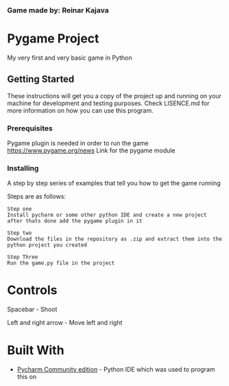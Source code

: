 ### Game made by: Reinar Kajava
# Pygame Project

My very first and very basic game in Python


## Getting Started

These instructions will get you a copy of the project up and running on your machine for development and testing purposes.
Check LISENCE.md for more information on how you can use this program.
### Prerequisites

Pygame plugin is needed in order to run the game
https://www.pygame.org/news Link for the pygame module 




### Installing

A step by step series of examples that tell you how to get the game running

Steps are as follows:

```
Step one 
Install pycharm or some other python IDE and create a new project after thats done add the pygame plugin in it
```
```
Step two 
Download the files in the repository as .zip and extract them into the python project you created
```

```
Step Three
Run the game.py file in the project
```
# Controls
Spacebar - Shoot

Left and right arrow - Move left and right

# Built With

* [Pycharm Community edition](https://www.jetbrains.com/pycharm/download/) - Python IDE which was used to program this on

